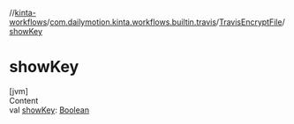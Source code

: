 //[kinta-workflows](../../../index.md)/[com.dailymotion.kinta.workflows.builtin.travis](../index.md)/[TravisEncryptFile](index.md)/[showKey](show-key.md)



# showKey  
[jvm]  
Content  
val [showKey](show-key.md): [Boolean](https://kotlinlang.org/api/latest/jvm/stdlib/kotlin/-boolean/index.html)  



